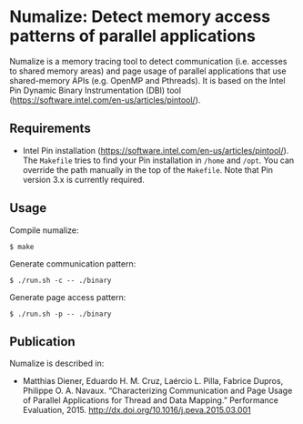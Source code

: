 # Numalize: Detect memory access patterns of parallel applications

Numalize is a memory tracing tool to detect communication (i.e. accesses to shared memory areas) and page usage of parallel applications that use shared-memory APIs (e.g. OpenMP and Pthreads).
It is based on the Intel Pin Dynamic Binary Instrumentation (DBI) tool (https://software.intel.com/en-us/articles/pintool/). 


## Requirements 
- Intel Pin installation (https://software.intel.com/en-us/articles/pintool/). The ```Makefile``` tries to find your Pin installation in ```/home``` and ```/opt```. You can override the path manually in the top of the ```Makefile```. Note that Pin version 3.x is currently required.

## Usage

Compile numalize:

    $ make

Generate communication pattern:

    $ ./run.sh -c -- ./binary
    
    
Generate page access pattern:

    $ ./run.sh -p -- ./binary
    
## Publication
Numalize is described in:

- Matthias Diener, Eduardo H. M. Cruz, Laércio L. Pilla, Fabrice Dupros, Philippe O. A. Navaux. “Characterizing Communication and Page Usage of Parallel Applications for Thread and Data Mapping.” Performance Evaluation, 2015. http://dx.doi.org/10.1016/j.peva.2015.03.001
